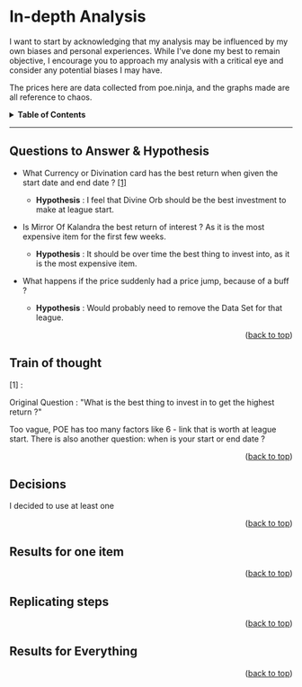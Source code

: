 # In-depth Analysis 

I want to start by acknowledging that my analysis may be influenced by my own biases and personal experiences. While I've done my best to remain objective, I encourage you to approach my analysis with a critical eye and consider any potential biases I may have. 

The prices here are data collected from poe.ninja, and the graphs made are all reference to chaos. 

<details>
  <summary><strong>Table of Contents</strong></summary>
  <ol>
    <li>
      <a href="#questions-to-answer--hypothesis">Questions to Answer & Hypothesis</a>
      <!-- <ul>
        <li><a href="#built-with">Built With</a></li>
      </ul> -->
    </li>
    <li><a href="#train-of-thought">Train of thought</a></li>
    <li><a href="#decisions">Decisions</a></li>
    <li><a href="#results-for-one item">Results for one item</a></li>
    <li><a href="#replicating-steps">Replicating steps</a></li>
    <li><a href="#results-for-everything">Results for Everything</a></li>
  </ol>
</details>

---

## Questions to Answer & Hypothesis

- What Currency or Divination card has the best return when given the start date and end date ? <a href="#train-of-thought">[1]</a>
    - **Hypothesis** :  I feel that Divine Orb should be the best investment to make at league start.


- Is Mirror Of Kalandra the best return of interest ? As it is the most expensive item for the first few weeks.
    - **Hypothesis** : It should be over time the best thing to invest into, as it is the most expensive item.  

- What happens if the price suddenly had a price jump, because of a buff ?
    - **Hypothesis** :  Would probably need to remove the Data Set for that league.


<p align="right">(<a href="#in-depth-analysis">back to top</a>)</p>


## Train of thought
[1] : 

Original Question : "What is the best thing to invest in to get the highest return ?" 

Too vague, POE has too many factors like 6 - link that is worth at league start. There is also another question: when is your start or end date ? 


<p align="right">(<a href="#in-depth-analysis">back to top</a>)</p>

## Decisions
I decided to use at least one 
<p align="right">(<a href="#in-depth-analysis">back to top</a>)</p>

## Results for one item 
<p align="right">(<a href="#in-depth-analysis">back to top</a>)</p>

## Replicating steps
<p align="right">(<a href="#in-depth-analysis">back to top</a>)</p>

## Results for Everything
<p align="right">(<a href="#in-depth-analysis">back to top</a>)</p>
